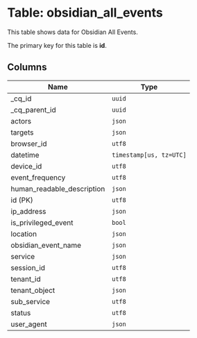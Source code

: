 # Table: obsidian_all_events

This table shows data for Obsidian All Events.

The primary key for this table is **id**.

## Columns

| Name          | Type          |
| ------------- | ------------- |
|_cq_id|`uuid`|
|_cq_parent_id|`uuid`|
|actors|`json`|
|targets|`json`|
|browser_id|`utf8`|
|datetime|`timestamp[us, tz=UTC]`|
|device_id|`utf8`|
|event_frequency|`utf8`|
|human_readable_description|`json`|
|id (PK)|`utf8`|
|ip_address|`json`|
|is_privileged_event|`bool`|
|location|`json`|
|obsidian_event_name|`json`|
|service|`json`|
|session_id|`utf8`|
|tenant_id|`utf8`|
|tenant_object|`json`|
|sub_service|`utf8`|
|status|`utf8`|
|user_agent|`json`|